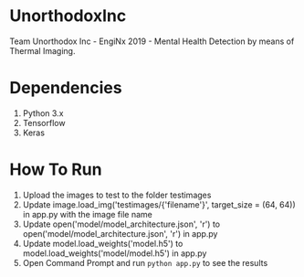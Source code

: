 # UnorthodoxInc
Team Unorthodox Inc - EngiNx 2019 - Mental Health Detection by means of Thermal Imaging.


# Dependencies

1. Python 3.x
2. Tensorflow
3. Keras

# How To Run

1. Upload the images to test to the folder testimages
2. Update image.load_img('testimages/{'filename'}', target_size = (64, 64)) in app.py with the image file name
3. Update open('model/model_architecture.json', 'r') to open('model/model_architecture.json', 'r') in app.py
4. Update model.load_weights('model.h5') to model.load_weights('model/model.h5') in app.py
5. Open Command Prompt and run `python app.py` to see the results
